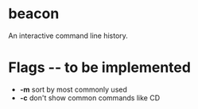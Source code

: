 # beacon

An interactive command line history.

# Flags -- to be implemented
- **-m**  sort by most commonly used
- **-c**  don't show common commands like CD
